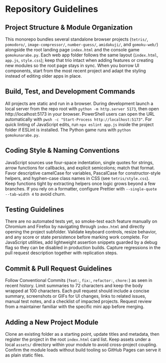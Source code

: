 # Repository Guidelines

## Project Structure & Module Organization
This monorepo bundles several standalone browser projects (`tetris/`, `pomodoro/`, `image-compressor/`, `number-guess/`, `amidakuji/`, and `gomoku-web/`) alongside the root landing page `index.html` and the console game `gomokunarabe.py`. Each web app folder follows the same layout (`index.html`, `app.js`, `style.css`); keep that trio intact when adding features or creating new modules so the root page stays in sync. When you borrow UI components, start from the most recent project and adapt the styling instead of editing older apps in place.

## Build, Test, and Development Commands
All projects are static and run in a browser. During development launch a local server from the repo root with `python -m http.server 5173`, then open http://localhost:5173 in your browser. PowerShell users can open the URL automatically with `pwsh -c "Start-Process http://localhost:5173"`. For quick linting of JavaScript edits, run `npx eslint app.js` inside the project folder if ESLint is installed. The Python game runs with `python gomokunarabe.py`.

## Coding Style & Naming Conventions
JavaScript sources use four-space indentation, single quotes for strings, arrow functions for callbacks, and explicit semicolons; match that format. Favor descriptive camelCase for variables, PascalCase for constructor-style helpers, and hyphen-case class names in CSS (see `tetris/style.css`). Keep functions tight by extracting helpers once logic grows beyond a few branches. If you rely on a formatter, configure Prettier with `--single-quote --tab-width 4` to avoid churn.

## Testing Guidelines
There are no automated tests yet, so smoke-test each feature manually on Chromium and Firefox by navigating through `index.html` and directly opening the project subfolder. Validate keyboard controls, resize behavior, and any score or state persistence before marking work complete. For JavaScript utilities, add lightweight assertion snippets guarded by a debug flag so they can be disabled in production builds. Capture regressions in the pull request description together with replication steps.

## Commit & Pull Request Guidelines
Follow Conventional Commits (`feat:`, `fix:`, `refactor:`, `chore:`) as seen in recent history. Limit summaries to 72 characters and keep the body wrapped at 100 characters. Each pull request should include a concise summary, screenshots or GIFs for UI changes, links to related issues, manual test notes, and a checklist of impacted projects. Request review from a maintainer familiar with the specific mini app before merging.

## Adding a New Project Module
Clone an existing folder as a starting point, update titles and metadata, then register the project in the root `index.html` card list. Keep assets under a local `assets/` directory within your module to avoid cross-project coupling. Confirm the module loads without build tooling so GitHub Pages can serve it as plain static files.
